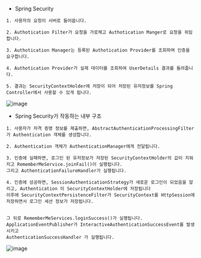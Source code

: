 * Spring Security
```
1. 사용자의 요청이 서버로 들어옵니다.

2. Authotication Filter가 요청을 가로채고 Authotication Manger로 요청을 위임합니다.

3. Authotication Manager는 등록된 Authotication Provider를 조회하며 인증을 요구합니다. 

4. Authotication Provider가 실제 데이터를 조회하여 UserDetails 결과를 돌려줍니다.

5. 결과는 SecurityContextHolder에 저장이 되어 저장된 유저정보를 Spring Controller에서 사용할 수 있게 됩니다.
```
![image](https://github.com/user-attachments/assets/855384ae-3578-4fe3-9f3b-25766d144cfc)

* Spring Security가 작동하는 내부 구조
```
1. 사용자가 자격 증명 정보를 제출하면, AbstractAuthenticationProcessingFilter가 Authentication 객체를 생성합니다.

2. Authentication 객체가 AuthenticationManager에게 전달됩니다.

3. 인증에 실패하면, 로그인 된 유저정보가 저장된 SecurityContextHolder의 값이 지워지고 RememberMeService.joinFail()이 실행됩니다.
그리고 AuthenticationFailureHandler가 실행됩니다.

4. 인증에 성공하면, SessionAuthenticationStrategy가 새로운 로그인이 되었음을 알리고, Authentication 이 SecurityContextHolder에 저장됩니다
이후에 SecurityContextPersistenceFilter가 SecurityContext를 HttpSession에 저장하면서 로그인 세션 정보가 저장됩니다.


그 뒤로 RememberMeServices.loginSuccess()가 실행됩니다. ApplicationEventPublisher가 InteractiveAuthenticationSuccessEvent를 발생시키고
AuthenticationSuccessHandler 가 실행됩니다.
```
![image](https://github.com/user-attachments/assets/18748211-1a18-44e9-a07e-edc5e536b077)
